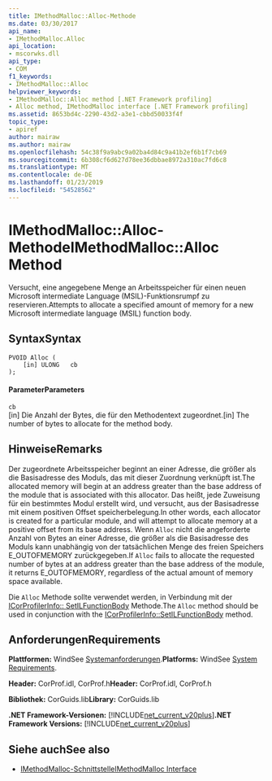 ```yaml
---
title: IMethodMalloc::Alloc-Methode
ms.date: 03/30/2017
api_name:
- IMethodMalloc.Alloc
api_location:
- mscorwks.dll
api_type:
- COM
f1_keywords:
- IMethodMalloc::Alloc
helpviewer_keywords:
- IMethodMalloc::Alloc method [.NET Framework profiling]
- Alloc method, IMethodMalloc interface [.NET Framework profiling]
ms.assetid: 8653bd4c-2290-43d2-a3e1-cbbd50033f4f
topic_type:
- apiref
author: mairaw
ms.author: mairaw
ms.openlocfilehash: 54c38f9a9abc9a02ba4d84c9a41b2ef6b1f7cb69
ms.sourcegitcommit: 6b308cf6d627d78ee36dbbae8972a310ac7fd6c8
ms.translationtype: MT
ms.contentlocale: de-DE
ms.lasthandoff: 01/23/2019
ms.locfileid: "54528562"
---
```

# <a name="imethodmallocalloc-method"></a><span data-ttu-id="23287-102">IMethodMalloc::Alloc-Methode</span><span class="sxs-lookup"><span data-stu-id="23287-102">IMethodMalloc::Alloc Method</span></span>
<span data-ttu-id="23287-103">Versucht, eine angegebene Menge an Arbeitsspeicher für einen neuen Microsoft intermediate Language (MSIL)-Funktionsrumpf zu reservieren.</span><span class="sxs-lookup"><span data-stu-id="23287-103">Attempts to allocate a specified amount of memory for a new Microsoft intermediate language (MSIL) function body.</span></span>  
  
## <a name="syntax"></a><span data-ttu-id="23287-104">Syntax</span><span class="sxs-lookup"><span data-stu-id="23287-104">Syntax</span></span>  
  
```  
PVOID Alloc (  
    [in] ULONG   cb  
);  
```  
  
#### <a name="parameters"></a><span data-ttu-id="23287-105">Parameter</span><span class="sxs-lookup"><span data-stu-id="23287-105">Parameters</span></span>  
 `cb`  
 <span data-ttu-id="23287-106">[in] Die Anzahl der Bytes, die für den Methodentext zugeordnet.</span><span class="sxs-lookup"><span data-stu-id="23287-106">[in] The number of bytes to allocate for the method body.</span></span>  
  
## <a name="remarks"></a><span data-ttu-id="23287-107">Hinweise</span><span class="sxs-lookup"><span data-stu-id="23287-107">Remarks</span></span>  
 <span data-ttu-id="23287-108">Der zugeordnete Arbeitsspeicher beginnt an einer Adresse, die größer als die Basisadresse des Moduls, das mit dieser Zuordnung verknüpft ist.</span><span class="sxs-lookup"><span data-stu-id="23287-108">The allocated memory will begin at an address greater than the base address of the module that is associated with this allocator.</span></span> <span data-ttu-id="23287-109">Das heißt, jede Zuweisung für ein bestimmtes Modul erstellt wird, und versucht, aus der Basisadresse mit einem positiven Offset speicherbelegung.</span><span class="sxs-lookup"><span data-stu-id="23287-109">In other words, each allocator is created for a particular module, and will attempt to allocate memory at a positive offset from its base address.</span></span> <span data-ttu-id="23287-110">Wenn `Alloc` nicht die angeforderte Anzahl von Bytes an einer Adresse, die größer als die Basisadresse des Moduls kann unabhängig von der tatsächlichen Menge des freien Speichers E_OUTOFMEMORY zurückgegeben.</span><span class="sxs-lookup"><span data-stu-id="23287-110">If `Alloc` fails to allocate the requested number of bytes at an address greater than the base address of the module, it returns E_OUTOFMEMORY, regardless of the actual amount of memory space available.</span></span>  
  
 <span data-ttu-id="23287-111">Die `Alloc` Methode sollte verwendet werden, in Verbindung mit der [ICorProfilerInfo:: SetILFunctionBody](../../../../docs/framework/unmanaged-api/profiling/icorprofilerinfo-setilfunctionbody-method.md) Methode.</span><span class="sxs-lookup"><span data-stu-id="23287-111">The `Alloc` method should be used in conjunction with the [ICorProfilerInfo::SetILFunctionBody](../../../../docs/framework/unmanaged-api/profiling/icorprofilerinfo-setilfunctionbody-method.md) method.</span></span>  
  
## <a name="requirements"></a><span data-ttu-id="23287-112">Anforderungen</span><span class="sxs-lookup"><span data-stu-id="23287-112">Requirements</span></span>  
 <span data-ttu-id="23287-113">**Plattformen:** WindSee [Systemanforderungen](../../../../docs/framework/get-started/system-requirements.md).</span><span class="sxs-lookup"><span data-stu-id="23287-113">**Platforms:** WindSee [System Requirements](../../../../docs/framework/get-started/system-requirements.md).</span></span>  
  
 <span data-ttu-id="23287-114">**Header:** CorProf.idl, CorProf.h</span><span class="sxs-lookup"><span data-stu-id="23287-114">**Header:** CorProf.idl, CorProf.h</span></span>  
  
 <span data-ttu-id="23287-115">**Bibliothek:** CorGuids.lib</span><span class="sxs-lookup"><span data-stu-id="23287-115">**Library:** CorGuids.lib</span></span>  
  
 <span data-ttu-id="23287-116">**.NET Framework-Versionen:** [!INCLUDE[net_current_v20plus](../../../../includes/net-current-v20plus-md.md)]</span><span class="sxs-lookup"><span data-stu-id="23287-116">**.NET Framework Versions:** [!INCLUDE[net_current_v20plus](../../../../includes/net-current-v20plus-md.md)]</span></span>  
  
## <a name="see-also"></a><span data-ttu-id="23287-117">Siehe auch</span><span class="sxs-lookup"><span data-stu-id="23287-117">See also</span></span>
- [<span data-ttu-id="23287-118">IMethodMalloc-Schnittstelle</span><span class="sxs-lookup"><span data-stu-id="23287-118">IMethodMalloc Interface</span></span>](../../../../docs/framework/unmanaged-api/profiling/imethodmalloc-interface.md)
